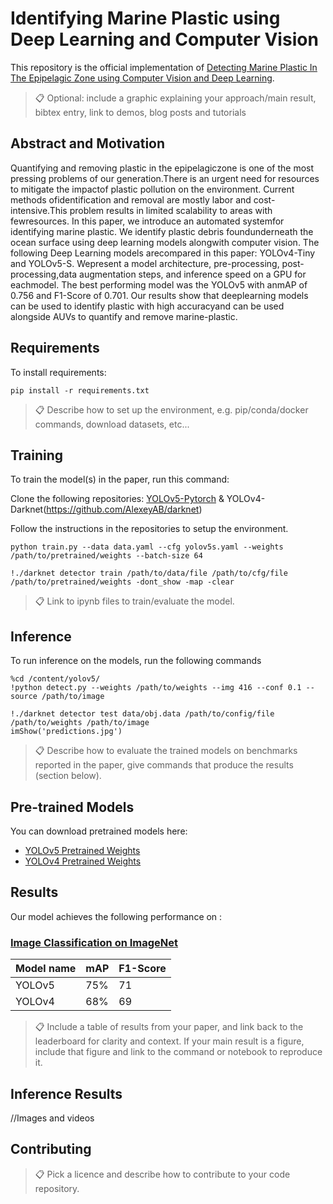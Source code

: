 # Identifying Marine Plastic using Deep Learning and Computer Vision

This repository is the official implementation of [Detecting Marine Plastic In The Epipelagic Zone using Computer Vision and Deep Learning](https://arxiv.org/abs/2030.12345). 

>📋  Optional: include a graphic explaining your approach/main result, bibtex entry, link to demos, blog posts and tutorials

## Abstract and Motivation

Quantifying  and  removing  plastic  in  the  epipelagiczone  is  one  of  the  most  pressing  problems  of  our  generation.There  is  an  urgent  need  for  resources  to  mitigate  the  impactof  plastic  pollution  on  the  environment.  Current  methods  ofidentification  and  removal  are  mostly  labor  and  cost-intensive.This  problem  results  in  limited  scalability  to  areas  with  fewresources.  In  this  paper,  we  introduce  an  automated  systemfor  identifying  marine  plastic.  We  identify  plastic  debris  foundunderneath  the  ocean  surface  using  deep  learning  models  alongwith  computer  vision.  The  following  Deep  Learning  models  arecompared  in  this  paper:  YOLOv4-Tiny  and  YOLOv5-S.  Wepresent  a  model  architecture,  pre-processing,  post-processing,data augmentation steps, and inference speed on a GPU for eachmodel.  The  best  performing  model  was  the  YOLOv5  with  anmAP of 0.756 and F1-Score of 0.701. Our results show that deeplearning models can be used to identify plastic with high accuracyand can be used alongside AUVs to quantify and remove marine-plastic.

## Requirements

To install requirements:

```setup
pip install -r requirements.txt
```

>📋  Describe how to set up the environment, e.g. pip/conda/docker commands, download datasets, etc...

## Training

To train the model(s) in the paper, run this command:

Clone the following repositories: [YOLOv5-Pytorch](https://github.com/ultralytics/yolov5) & YOLOv4-Darknet(https://github.com/AlexeyAB/darknet)

Follow the instructions in the repositories to setup the environment.

```train YOLOv5
python train.py --data data.yaml --cfg yolov5s.yaml --weights /path/to/pretrained/weights --batch-size 64
```

```train yolov4
!./darknet detector train /path/to/data/file /path/to/cfg/file /path/to/pretrained/weights -dont_show -map -clear
```



>📋  Link to ipynb files to train/evaluate the model.

## Inference

To run inference on the models, run the following commands

```Inference YOLOv5
%cd /content/yolov5/
!python detect.py --weights /path/to/weights --img 416 --conf 0.1 --source /path/to/image
```

```Inference YOLOv4
!./darknet detector test data/obj.data /path/to/config/file /path/to/weights /path/to/image
imShow('predictions.jpg')
```

>📋  Describe how to evaluate the trained models on benchmarks reported in the paper, give commands that produce the results (section below).

## Pre-trained Models

You can download pretrained models here:

- [YOLOv5 Pretrained Weights](https://drive.google.com/mymodel.pth) 
- [YOLOv4 Pretrained Weights](https://drive.google.com/mymodel.pth)


## Results

Our model achieves the following performance on :

### [Image Classification on ImageNet](https://paperswithcode.com/sota/image-classification-on-imagenet)

| Model name | mAP  | F1-Score |
| ---------- | ---- | -------- |
| YOLOv5     | 75%  | 71       |
| YOLOv4     | 68%  | 69       |

>📋  Include a table of results from your paper, and link back to the leaderboard for clarity and context. If your main result is a figure, include that figure and link to the command or notebook to reproduce it. 

## Inference Results

//Images and videos

## Contributing

>📋  Pick a licence and describe how to contribute to your code repository. 
